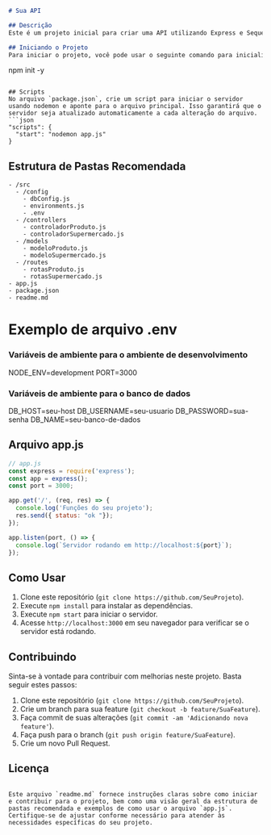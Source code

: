 ```markdown
# Sua API

## Descrição
Este é um projeto inicial para criar uma API utilizando Express e Sequelize.

## Iniciando o Projeto
Para iniciar o projeto, você pode usar o seguinte comando para inicializar o `package.json`:
```
npm init -y
```

## Scripts
No arquivo `package.json`, crie um script para iniciar o servidor usando nodemon e aponte para o arquivo principal. Isso garantirá que o servidor seja atualizado automaticamente a cada alteração do arquivo.
```json
"scripts": {
  "start": "nodemon app.js"
}
```

## Estrutura de Pastas Recomendada
```
- /src
  - /config
    - dbConfig.js
    - environments.js
    - .env
  - /controllers
    - controladorProduto.js
    - controladorSupermercado.js
  - /models
    - modeloProduto.js
    - modeloSupermercado.js
  - /routes
    - rotasProduto.js
    - rotasSupermercado.js
- app.js
- package.json
- readme.md
```

# Exemplo de arquivo .env

### Variáveis de ambiente para o ambiente de desenvolvimento

NODE_ENV=development
PORT=3000

### Variáveis de ambiente para o banco de dados

DB_HOST=seu-host
DB_USERNAME=seu-usuario
DB_PASSWORD=sua-senha
DB_NAME=seu-banco-de-dados


## Arquivo app.js
```javascript
// app.js
const express = require('express');
const app = express();
const port = 3000;

app.get('/', (req, res) => {
  console.log('Funções do seu projeto');
  res.send({ status: "ok "});
});

app.listen(port, () => {
  console.log(`Servidor rodando em http://localhost:${port}`);
});
```

## Como Usar
1. Clone este repositório (`git clone https://github.com/SeuProjeto`).
2. Execute `npm install` para instalar as dependências.
3. Execute `npm start` para iniciar o servidor.
4. Acesse `http://localhost:3000` em seu navegador para verificar se o servidor está rodando.

## Contribuindo
Sinta-se à vontade para contribuir com melhorias neste projeto. Basta seguir estes passos:
1. Clone este repositório (`git clone https://github.com/SeuProjeto`).
2. Crie um branch para sua feature (`git checkout -b feature/SuaFeature`).
3. Faça commit de suas alterações (`git commit -am 'Adicionando nova feature'`).
4. Faça push para o branch (`git push origin feature/SuaFeature`).
5. Crie um novo Pull Request.

## Licença
```

Este arquivo `readme.md` fornece instruções claras sobre como iniciar e contribuir para o projeto, bem como uma visão geral da estrutura de pastas recomendada e exemplos de como usar o arquivo `app.js`. Certifique-se de ajustar conforme necessário para atender às necessidades específicas do seu projeto.
